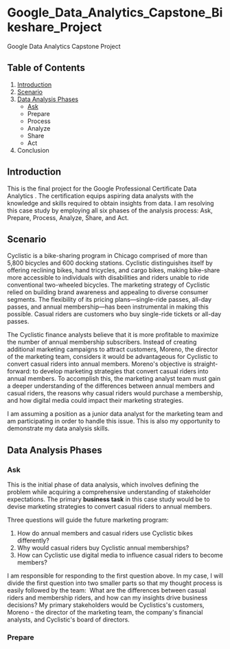 # Google_Data_Analytics_Capstone_Bikeshare_Project
Google Data Analytics Capstone Project

## Table of Contents

1. [Introduction](https://github.com/nmho158/google_data_analytics_project_081823/edit/main/README.md#introduction)
2. [Scenario](https://github.com/nmho158/google_data_analytics_project_081823/edit/main/README.md#scenario)
3. [Data Analysis Phases](https://github.com/nmho158/google_data_analytics_project#data-analysis-phases)
   + [Ask](https://github.com/nmho158/google_data_analytics_project/tree/main#ask)
   + Prepare
   + Process
   + Analyze
   + Share
   + Act
4. Conclusion


## Introduction

This is the final project for the Google Professional Certificate Data Analytics . The certification equips aspiring data analysts with the knowledge and skills required to obtain insights from data. I am resolving this case study by employing all six phases of the analysis process: Ask, Prepare, Process, Analyze, Share, and Act. 

## Scenario 

Cyclistic is a bike-sharing program in Chicago comprised of more than 5,800 bicycles and 600 docking stations. Cyclistic distinguishes itself by offering reclining bikes, hand tricycles, and cargo bikes, making bike-share more accessible to individuals with disabilities and riders unable to ride conventional two-wheeled bicycles. The marketing strategy of Cyclistic relied on building brand awareness and appealing to diverse consumer segments. The flexibility of its pricing plans—single-ride passes, all-day passes, and annual membership—has been instrumental in making this possible. Casual riders are customers who buy single-ride tickets or all-day passes.

The Cyclistic finance analysts believe that it is more profitable to maximize the number of annual membership subscribers. Instead of creating additional marketing campaigns to attract customers, Moreno, the director of the marketing team, considers it would be advantageous for Cyclistic to convert casual riders into annual members. Moreno's objective is straight-forward: to develop marketing strategies that convert casual riders into annual members. To accomplish this, the marketing analyst team must gain a deeper understanding of the differences between annual members and casual riders, the reasons why casual riders would purchase a membership, and how digital media could impact their marketing strategies.

I am assuming a position as a junior data analyst for the marketing team and am participating in order to handle this issue. This is also my opportunity to demonstrate my data analysis skills. 

## Data Analysis Phases 
### Ask

This is the initial phase of data analysis, which involves defining the problem while acquiring a comprehensive understanding of stakeholder expectations. The primary **business task** in this case study would be to devise marketing strategies to convert casual riders to annual members. 

Three questions will guide the future marketing program:
1. How do annual members and casual riders use Cyclistic bikes differently?
2. Why would casual riders buy Cyclistic annual memberships?
3. How can Cyclistic use digital media to influence casual riders to become members?

I am responsible for responding to the first question above. In my case, I will divide the first question into two smaller parts so that my thought process is easily followed by the team:  What are the differences between casual riders and membership riders, and how can my insights drive business decisions? My primary stakeholders would be Cyclistics's customers, Moreno - the director of the marketing team, the company's financial analysts, and Cyclistic's board of directors. 

### Prepare




